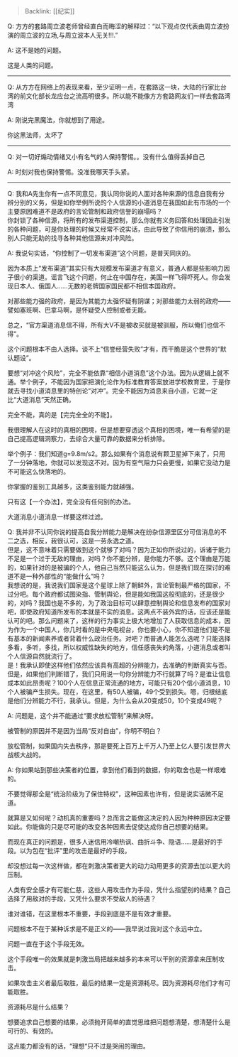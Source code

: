 > Backlink: [[纪实]]

Q: 方方的套路周立波老师曾经直白而晦涩的解释过：“以下观点仅代表由周立波扮演的周立波的立场,与周立波本人无关!!!.”

A: 这不是她的问题。  
  
这是人类的问题。

---

Q: 从方方在网络上的表现来看，至少证明一点，在套路这一块，大陆的行家比台湾的前文化部长龙应台之流高明很多。所以能不能像方方套路网友们一样去套路湾湾

A: 刚说完黑魔法，你就想到了用途。

你这黑法师，太坏了

---

Q:   对一切好煽动情绪又小有名气的人保持警惕。。没有什么值得丢掉自己

A: 时刻对我也保持警惕。没准我哪天手头紧。

---

Q: 我和A先生你有一点不同意见，我认同你说的人面对各种来源的信息自我有分辨分别的义务，但是如你举例所说的个人信源的小道消息在我国如此有市场的一个主要原因难道不是政府的言论管制和政府信誉的崩塌吗？  
你封锁了各种信源，将所有的发布渠道控制，那么你就有义务回答和处理因此引发的各种问题，可是你处理的时候又经常不说实话，由此导致了你信用的崩溃，那么别人只能无助的找寻各种其他信源来对冲风险。

A: 我说句实话，“你控制了一切发布渠道”这个问题，是普天同庆的。  
  
因为本质上“发布渠道”其实只有大规模发布渠道才有意义，普通人都是些影响力因子很小的渠道。谣言飞这个问题，何止在中国存在，美国一样飞得吓死人。你会发现日本人、俄国人……无数的老牌国家国民都不相信本国政府。  
  
对那些能力强的政府，是因为其能力太强怀疑有阴谋；对那些能力太弱的政府——譬如塞班啊、巴拿马啊，是怀疑受人控制或者无能。  
  
总之，“官方渠道消息信不得，所有大V不是被收买就是被驯服，所以俺们也信不得”。  
  
这个问题根本不由人选择。谈不上“信誉经营失败”才有，而干脆是这个世界的“默认题设”。  
  
要想“对冲这个风险”，完全不能依靠“相信小道消息”这个办法。因为从逻辑上就不通。举个例子，不能因为国家把演化论作为标准教育答案放进学校教育里，于是你就去寻找小道消息里的特创论“对冲”。完全不能因为消息来自小道，它就一定比“大道消息”天然正确。  
  
完全不能，真的是【完完全全的不能】。  
  
我很理解人在这时的真相的困境，但是想要穿透这个真相的困境，唯一有希望的是自己提高逻辑洞察力，去综合大量可靠的数据来分析排除。  
  
举个例子：我们知道g=9.8m/s2。那么如果有个消息说有颗卫星掉下来了，只用了一分钟落地，你就可以发现这不对。因为有空气阻力只会更慢，如果它没动力是不可能这么快落地的。  
  
你掌握的鉴别工具越多，这类鉴别能力就越强。  
  
只有这【一个办法】，完全没有任何别的办法。  
  
大道消息小道消息一样要这样过滤。

Q: 我并非不认同你说的提高自我分辨能力是解决在纷杂信源里区分可信消息的不二之选，相反，我很认可，这是一劳永逸之道。  
但是，这不意味着只需要做到这个就够了对吗？因为正如你所说过的，诉诸于能力不足是一个过于无敌的理由，对吗？你不能分辨，是你能力不够。这个理由是万能的，如果针对的是被骗的个人，他自己当然只能这么认为，但是我们现在探讨的难道不是一种外部性的“能做什么”吗？  
我想说的是，我说我们国家是这个星球上除了朝鲜外，言论管制最严格的国家，不过分吧。每个政府都试图染指、管制舆论，但是能如我国这般彻底的，还是很少的，对吗？我国也是不多的，为了政治目标可以肆意控制舆论和信息发布的国家对吧，即使政府知道所发布的本就是不实的消息。这两点不装外宾的话，应该还是能认可的吧。那么问题来了，这样的行为事实上极大地增加了人获取信息的成本，因为作为一个中国人，你几时看的是中央电视台，你也要小心，你不知道他们是不是有基本的新闻素养或者背着什么政治任务。对吧？而普通人能怎么选呢？只能选择多看，多听，多找，所以权威性缺失的地方，信任感丧失的角落，小道消息或者叫个人信源自然就流行了。  
是！我承认即使这样他们依然应该具有高超的分辨能力，去准确的判断真实与否。  
但是，如果他们判断错了，我们只用说一句你分辨能力不行就算了吗？是谁让信息成本如此昂贵呢？100个人在信息正常流通的地方，可能只有20个信小道消息，10个人被骗产生损失。现在，在这里，有50人被骗，49个受到损失。嗯，归根结底是他们分辨能力不行，我承认。但是，为什么会从20变成50，10个变成49呢？

A: 问题是，这个并不能通过“要求放松管制”来解决呀。  
  
被管制的原因并不是因为当局“反对自由”，你明不明白？  
  
放松管制，如果国内失去秩序，那是要死上百万上千万人乃至上亿人要引发世界大战核大战的。

A: 你如果站到那些决策者的位置，拿到他们看到的数据，你的取舍也是一样艰难的。  
  
不要觉得那全是“统治阶级为了保住特权”，这种因素也许有，但是说实话微不足道。  
  
就算是又如何呢？动机真的重要吗？总而言之能做这决定的人因为种种原因决定要如此。你能做的只是尽可能的改变各种因素去促使达成你自己想要的结果。  
  
而现在真正的问题是，很多人迷信用冷嘲热讽、曲折斗争、隐语……是最好的手段。以为包在“批评”里的攻击是最好的手段。  
  
却没想过每一次这样做，都在刺激决策者更大的动力动用更多的资源去加以更大的压制。  
  
人类有安全感才有可能仁慈，这些人用攻击作为手段，凭什么指望别的结果？自己选择了用敌对的手段，又凭什么要求不受敌人的待遇？  
  
谁对谁错，在这里根本不重要，手段到底是不是有效才重要。  
  
问题根本不在于某种诉求是不是正义的——我早说过我对这个永远中立。  
  
问题一直在于这个手段无效。  
  
这个手段唯一的效果就是刺激当局把越来越多的本来可以干别的资源拿来压制攻击。  
  
如果攻击主义者最后取胜，最后的结果一定是资源耗尽。因为资源耗尽他们才有可能取胜。  
  
资源耗尽是什么结果？  
  
想要追求自己想要的结果，必须抛开简单的直觉思维把问题想清楚，想清楚什么是可行的、有效的。  
  
这点能力都没有的话，“理想“只不过是哭闹的理由。

